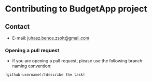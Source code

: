 # Contributing to BudgetApp project

## Contact

- E-mail: juhasz.bence.zsolt@gmail.com

### Opening a pull request

- If you are opening a pull request, please use the following branch naming convention:

```
[github-username]/[describe the task]
```
